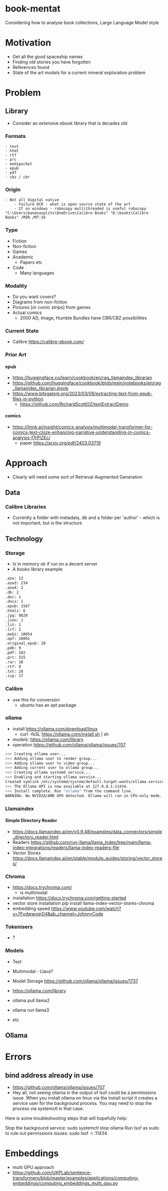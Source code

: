 # book-mentat
Considering how to analyse book collections, Large Language Model style

# Motivation
- Get all the good spaceship names
- Finding old stories you have forgotten
- References found
- State of the art models for a current mineral exploration problem

# Problem
## Library
- Consider an extensive ebook library that is decades old
### Formats
    - text
    - html
    - rtf
    - prc
    - mobipocket
    - epub
    - pdf
    - cbz / cbr

### Origin
    - Not all digital native
        - Failure OCR - what is open source state of the art
        - If on windows - robocopy multithreaded is useful robocopy "C:\Users\bananasplits\OneDrive\Calibre Books" "D:\books\Calibre Books" /MIR /MT:16

### Type
- Fiction
- Non-fiction
- Games
- Academic
    - Papers etc    
- Code
    - Many languages

### Modality
- Do you want covers?
- Diagrams from non-fiction
- Pictures [or comic strips] from games
- Actual comics
    - 2000 AD, Image, Humble Bundles have CBR/CBZ possibilities

### Current State
- Calibre https://calibre-ebook.com/

### Prior Art
#### epub
- https://huggingface.co/learn/cookbook/en/rag_llamaindex_librarian
- https://github.com/huggingface/cookbook/blob/main/notebooks/en/rag_llamaindex_librarian.ipynb
- https://www.bitsgalore.org/2023/03/09/extracting-text-from-epub-files-in-python
    - https://github.com/RichardScottOZ/textExtractDemo
#### comics
- https://linnk.ai/insight/comics-analysis/multimodal-transformer-for-comics-text-cloze-enhancing-narrative-understanding-in-comics-analysis-f7rPlZEc/
    - paper https://arxiv.org/pdf/2403.03719

# Approach
- Clearly will need some sort of Retrieval Augmented Generation

## Data
### Calibre Libraries
- Currently a folder with metadata, db and a folder per 'author' - which is not important, but is the structure

## Technology
### Storage
- Is in memory ok if run on a decent server
- A books library example
```bash
.azw: 12
.azw3: 234
.azw4: 2
.db: 2
.doc: 1
.docx: 1
.epub: 1567
.htmlz: 6
.jpg: 9829
.json: 1
.lit: 2
.lrf: 2
.mobi: 10054
.opf: 10891
.original_epub: 20
.pdb: 9
.pdf: 102
.prc: 315
.rar: 18
.rtf: 9
.txt: 28
.zip: 17
```
### Calibre
- use this for conversion 
    - ubuntu has an apt package

### ollama
- install https://ollama.com/download/linux
    - curl -fsSL https://ollama.com/install.sh | sh
- models: https://ollama.com/library    
- operation https://github.com/ollama/ollama/issues/707
```bash
>>> Creating ollama user...
>>> Adding ollama user to render group...
>>> Adding ollama user to video group...
>>> Adding current user to ollama group...
>>> Creating ollama systemd service...
>>> Enabling and starting ollama service...
Created symlink /etc/systemd/system/default.target.wants/ollama.service → /etc/systemd/system/ollama.service.
>>> The Ollama API is now available at 127.0.0.1:11434.
>>> Install complete. Run "ollama" from the command line.
WARNING: No NVIDIA/AMD GPU detected. Ollama will run in CPU-only mode.
```

### Llamaindex
#### Simple Directory Reader
- https://docs.llamaindex.ai/en/v0.9.48/examples/data_connectors/simple_directory_reader.html
- Readers https://github.com/run-llama/llama_index/tree/main/llama-index-integrations/readers/llama-index-readers-file
- Vector Stores https://docs.llamaindex.ai/en/stable/module_guides/storing/vector_stores/

### Chroma
- https://docs.trychroma.com/
    - is multimodal
- installation https://docs.trychroma.com/getting-started
- vector store installation pip install llama-index-vector-stores-chroma
- embedding speed https://www.youtube.com/watch?v=7FvdwwvqrD4&ab_channel=JohnnyCode

### Tokenisers
- ?

### Models
- Text
- Multimodal - Llava?
- Model Storage https://github.com/ollama/ollama/issues/1737

- https://ollama.com/library
- ollama pull llama2
- ollama run llama3
- etc
## Ollama



# Errors
## bind address already in use
- https://github.com/ollama/ollama/issues/707
- Hey all, not seeing ollama in the output of lsof could be a permissions issue. When you install ollama on linux via the install script it creates a service user for the background process. You may need to stop the process via systemctl in that case.

Here is some troubleshooting steps that will hopefully help:

Stop the background service: sudo systemctl stop ollama
Run lsof as sudo to rule out permissions issues: sudo lsof -i :11434

# Embeddings
- multi GPU approach
- https://github.com/UKPLab/sentence-transformers/blob/master/examples/applications/computing-embeddings/computing_embeddings_multi_gpu.py